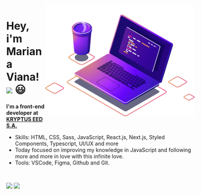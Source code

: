 <img src="/computer.png" min-width="400px" max-width="400px" width="400px" align="right" alt="Computador">


# Hey, i'm Mariana Viana! <img src="https://media.giphy.com/media/hvRJCLFzcasrR4ia7z/giphy.gif" width="30" > 😃

**I'm a front-end developer at [KRYPTUS EED S.A.](https://www.linkedin.com/company/kryptus/)**

- Skills: HTML, CSS, Sass, JavaScript, React.js, Next.js, Styled Components, Typescript, UI/UX and more
- Today focused on improving my knowledge in JavaScript and following more and more in love with this infinite love.
- Tools: VSCode, Figma, Github and Git.
</br>
<p align="left">
<a href="mailto:contato@mariviana.com.br" alt="mail">
  <img src="https://img.shields.io/badge/-contato@mariviana.com.br-151515?style=flat-square&labelColor=000&logo=Minutemailer&logoColor=3caceb&link=contato@mariviana.com.br" /></a>
  <a href="https://www.linkedin.com/in/marianaviana" alt="Linkedin">
  <img src="https://img.shields.io/badge/-Linkedin-151515?style=flat-square&labelColor=000&&logo=Linkedin&logoColor=3caceb&link=https://www.linkedin.com/in/marianaviana" /></a>

</p>  



<!--
<div align="center">

<br />

<p>
  <a href="https://github.com/anuraghazra/github-readme-stats">
  <img src="https://github-readme-stats.vercel.app/api?username=marianaviana&show_icons=true&count_private=true&theme=tokyonight&hide=issues&title_color=3caceb&text_color=FFFFFF&icon_color=3caceb" />
    <img align="center" src="mari.gif" height="170px" width="100%"/>
  </a>
  </br>
  <a href="https://github.com/anuraghazra/github-readme-stats">
  <img src="https://github-readme-stats.vercel.app/api/top-langs/?username=marianaviana&layout=compact&show_icons=true&count_private=true&theme=tokyonight&hide=issues&title_color=3caceb&text_color=FFFFFF&icon_color=3caceb)" />
    <img align="center" src="mari.gif" height="170px width="100%"/>
  </a>
  
</p>

</div>
<!--> 
